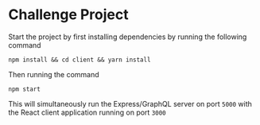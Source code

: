 # Challenge Project

Start the project by first installing dependencies by running the following command

```
npm install && cd client && yarn install
```

Then running the command

```
npm start
```

This will simultaneously run the Express/GraphQL server on port `5000` with the React client application running on port `3000`
